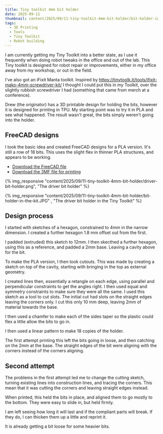 ```yaml
---
title: Tiny toolkit 4mm bit holder
date: 2025-09-11
thumbnail: content/2025/09/11-tiny-toolkit-4mm-bit-holder/bit-holder-in-the-kit.JPG
tags:
  - 3D Printing
  - Tools
  - Tiny Toolkit
  - Robot building
---
```

I am currently getting my Tiny Toolkit into a better state, as I use it frequently when doing robot tweaks in the office and out of the lab. This Tiny toolkit is designed for robot repair or improvements, either in my office away from my workshop, or out in the field.

I've also got an iFixit Manta toolkit. Inspired by https://tinytoolk.it/tools/ifixit-mako-4mm-screwdriver-kit/ I thought I could put this in my Toolkit, over the slightly rubbish screwdriver I had (something that came from merch at a conference).

Drew (the originator) has a 3D printable design for holding the bits, however it is designed for printing in TPU. My starting point was to try it in PLA and see what happened. The result wasn't great, the bits simply weren't going into the holder.

## FreeCAD designs

I took the basic idea and created FreeCAD designs for a PLA version. It's still a row of 18 bits. This uses the slight flex in thinner PLA structures, and appears to be working.

- [Download the FreeCAD file](/2025/09/11-tiny-toolkit-4mm-bit-holder/pla-4mm-18-tool-holder.FCStd)
- [Download the 3MF file for printing](/2025/09/11-tiny-toolkit-4mm-bit-holder/pla-4mm-18-tool-holder-Body001LinearPattern.3mf)

{% img_responsive "content/2025/09/11-tiny-toolkit-4mm-bit-holder/driver-bit-holder.png", "The driver bit holder" %}

{% img_responsive "content/2025/09/11-tiny-toolkit-4mm-bit-holder/bit-holder-in-the-kit.JPG" , "The driver bit holder in the Tiny Toolkit" %}

## Design process

I started with sketches of a hexagon, constrained to 4mm in the narrow dimension. I created a further hexagon 1.8 mm offset out from the first.

I padded (extruded) this sketch to 12mm. I then skecthed a further hexagon, using this as a reference, and padded a 2mm base. Leaving a cavity above for the bit.

To make the PLA version, I then took cutouts.
This was made by creating a sketch on top of the cavity, starting with bringing in the top as external geometry.

I created lines then, essentially a retangle on each edge, using parallel and perpendicular constraints to get the angles right. I then used equal and symmetry constraints to make sure they were all the same. I used this sketch as a tool to cut slots. The initial cut had slots on the straight edges leaving the corners only. I cut this only 10 mm deep, leaving 2mm of material towards the base.

I then used a chamfer to make each of the sides taper so the plastic could flex a little allow the bits to go in.

I then used a linear pattern to make 18 copies of the holder.

The first attempt printing this left the bits going in loose, and then catching on the 2mm at the base. The straight edges of the bit were aligning with the corners instead of the corners aligning.

## Second attempt

The problems in the first attempt led me to change the cutting sketch, turning existing lines into construction lines, and tracing the corners.  This mean that it was cutting the corners and leaving straight edges instead.

When printed, this held the bits in place, and aligned them to go mostly to the bottom. They were easy to slide in, but held firmly.

I am left seeing how long it will last and if the compliant parts will break. If they do, I can thicken them up a little and reprint it.

It is already getting a bit loose for some heavier bits.

